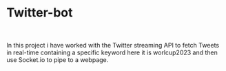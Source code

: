 # Twitter-bot
<br>

In this project i have worked with the Twitter streaming API to fetch Tweets in real-time containing a specific keyword here it is worlcup2023 and then use Socket.io to pipe to a webpage.

